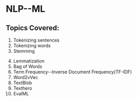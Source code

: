 # NLP--ML

## Topics Covered:

1. Tokenizing sentences
2. Tokenizing words
3. Stemming
4) Lemmatization
5) Bag of Words
6) Term Frequency--Inverse Document Frequency(TF-IDF)
7) Word2vVec
8) TextBlob
9) Texthero
10) EvalML
